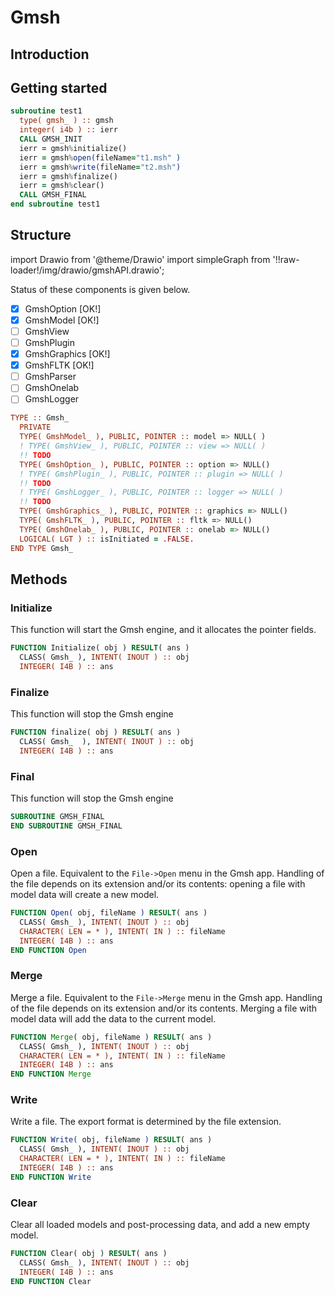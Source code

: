 # Gmsh

## Introduction

## Getting started

```fortran
subroutine test1
  type( gmsh_ ) :: gmsh
  integer( i4b ) :: ierr
  CALL GMSH_INIT
  ierr = gmsh%initialize()
  ierr = gmsh%open(fileName="t1.msh" )
  ierr = gmsh%write(fileName="t2.msh")
  ierr = gmsh%finalize()
  ierr = gmsh%clear()
  CALL GMSH_FINAL
end subroutine test1
```

## Structure

import Drawio from '@theme/Drawio'
import simpleGraph from '!!raw-loader!/img/drawio/gmshAPI.drawio';

<Drawio content={simpleGraph} page={1} />

Status of these components is given below.

- [x] GmshOption [OK!]
- [x] GmshModel [OK!]
- [ ] GmshView
- [ ] GmshPlugin
- [x] GmshGraphics [OK!]
- [x] GmshFLTK [OK!]
- [ ] GmshParser
- [ ] GmshOnelab
- [ ] GmshLogger

```fortran
TYPE :: Gmsh_
  PRIVATE
  TYPE( GmshModel_ ), PUBLIC, POINTER :: model => NULL( )
  ! TYPE( GmshView_ ), PUBLIC, POINTER :: view => NULL( )
  !! TODO
  TYPE( GmshOption_ ), PUBLIC, POINTER :: option => NULL()
  ! TYPE( GmshPlugin_ ), PUBLIC, POINTER :: plugin => NULL( )
  !! TODO
  ! TYPE( GmshLogger_ ), PUBLIC, POINTER :: logger => NULL( )
  !! TODO
  TYPE( GmshGraphics_ ), PUBLIC, POINTER :: graphics => NULL()
  TYPE( GmshFLTK_ ), PUBLIC, POINTER :: fltk => NULL()
  TYPE( GmshOnelab_ ), PUBLIC, POINTER :: onelab => NULL()
  LOGICAL( LGT ) :: isInitiated = .FALSE.
END TYPE Gmsh_
```

## Methods

### Initialize

This function will start the Gmsh engine, and it allocates the pointer fields.

```fortran
FUNCTION Initialize( obj ) RESULT( ans )
  CLASS( Gmsh_ ), INTENT( INOUT ) :: obj
  INTEGER( I4B ) :: ans
```

### Finalize

This function will stop the Gmsh engine

```fortran
FUNCTION finalize( obj ) RESULT( ans )
  CLASS( Gmsh_  ), INTENT( INOUT ) :: obj
  INTEGER( I4B ) :: ans
```

### Final

This function will stop the Gmsh engine

```fortran
SUBROUTINE GMSH_FINAL
END SUBROUTINE GMSH_FINAL
```

### Open

Open a file. Equivalent to the `File->Open` menu in the Gmsh app. Handling of the file depends on its extension and/or its contents: opening a file with model data will create a new model.

```fortran
FUNCTION Open( obj, fileName ) RESULT( ans )
  CLASS( Gmsh_ ), INTENT( INOUT ) :: obj
  CHARACTER( LEN = * ), INTENT( IN ) :: fileName
  INTEGER( I4B ) :: ans
END FUNCTION Open
```

### Merge

Merge a file. Equivalent to the `File->Merge` menu in the Gmsh app. Handling of the file depends on its extension and/or its contents. Merging a file with model data will add the data to the current model.

```fortran
FUNCTION Merge( obj, fileName ) RESULT( ans )
  CLASS( Gmsh_ ), INTENT( INOUT ) :: obj
  CHARACTER( LEN = * ), INTENT( IN ) :: fileName
  INTEGER( I4B ) :: ans
END FUNCTION Merge
```

### Write

Write a file. The export format is determined by the file extension.

```fortran
FUNCTION Write( obj, fileName ) RESULT( ans )
  CLASS( Gmsh_ ), INTENT( INOUT ) :: obj
  CHARACTER( LEN = * ), INTENT( IN ) :: fileName
  INTEGER( I4B ) :: ans
END FUNCTION Write
```

### Clear

Clear all loaded models and post-processing data, and add a new empty model.

```fortran
FUNCTION Clear( obj ) RESULT( ans )
  CLASS( Gmsh_ ), INTENT( INOUT ) :: obj
  INTEGER( I4B ) :: ans
END FUNCTION Clear
```
